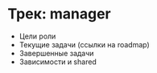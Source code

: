 # Трек: manager

- Цели роли
- Текущие задачи (ссылки на roadmap)
- Завершенные задачи
- Зависимости и shared
